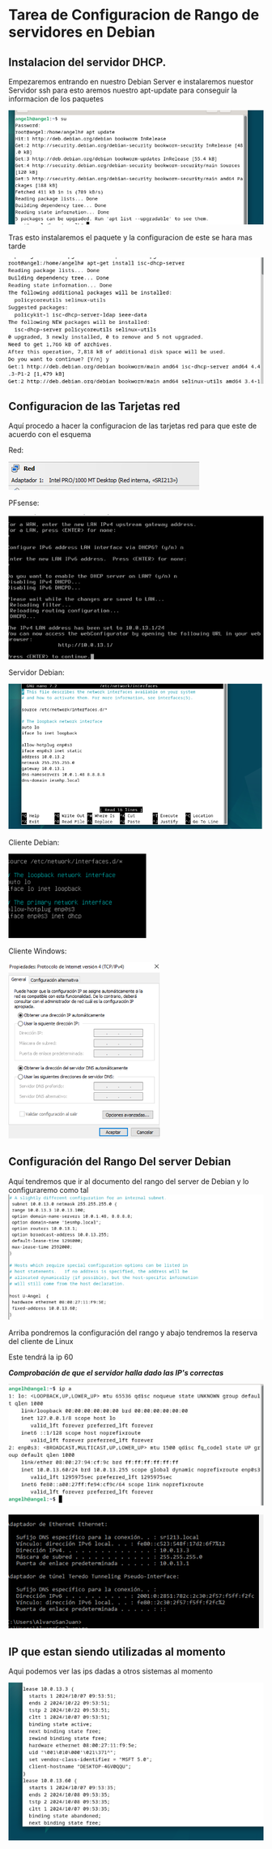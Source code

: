 
# Tarea de Configuracion de Rango de servidores en Debian

##  Instalacion del servidor DHCP. 
Empezaremos entrando en nuestro Debian Server e instalaremos nuestor Servidor ssh 
para esto aremos nuestro apt-update para conseguir la informacion de los paquetes 

![Imagen realizada masTarde.1](https://github.com/HerreraAngel/RSI/blob/main/TAREA2/IMGS/SIR%201%20UPDATE.PNG)

Tras esto instalaremos el paquete y la configuracion de este se hara mas tarde

![Imagen realizada masTarde.2](https://github.com/HerreraAngel/RSI/blob/main/TAREA2/IMGS/Sir%202.PNG)



## Configuracion de las Tarjetas red 
Aquí procedo a hacer la configuracion de las tarjetas red para que este de acuerdo con el esquema 

Red:

![1](https://github.com/HerreraAngel/RSI/blob/main/TAREA2/IMGS/1.png)

PFsense:

![2](https://github.com/HerreraAngel/RSI/blob/main/TAREA2/IMGS/2.png)

Servidor Debian:

![3](https://github.com/HerreraAngel/RSI/blob/main/TAREA2/IMGS/3.png)

Cliente Debian:

![4](https://github.com/HerreraAngel/RSI/blob/main/TAREA2/IMGS/4.png)

Cliente Windows:

![5](https://github.com/HerreraAngel/RSI/blob/main/TAREA2/IMGS/5.png)


## Configuración del Rango Del server Debian
Aquí tendremos que ir al documento del rango del server de Debian
y lo configuraremo como tal 
![6](https://github.com/HerreraAngel/RSI/blob/main/TAREA2/IMGS/6.png)

Arriba pondremos la configuración del rango y abajo tendremos la reserva del cliente de Linux

Este tendrá la ip 60

***Comprobación de que el servidor halla dado las IP's correctas***

![7](https://github.com/HerreraAngel/RSI/blob/main/TAREA2/IMGS/7.png)

![8](https://github.com/HerreraAngel/RSI/blob/main/TAREA2/IMGS/8.png)

## IP que estan siendo utilizadas al momento
Aqui podemos ver las ips dadas a otros sistemas al momento 

![9](https://github.com/HerreraAngel/RSI/blob/main/TAREA2/IMGS/9.png)


